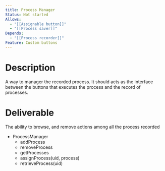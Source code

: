 ```yaml
---
title: Process Manager
Status: Not started
Allows:
  - "[[Assignable button]]"
  - "[[Process saver]]"
Depends:
  - "[[Process recorder]]"
Feature: Custom buttons
---
```

# Description
A way to manager the recorded process. It should acts as the interface between the buttons that executes the process and the record of processes.
# Deliverable
The ability to browse, and remove actions among all the process recorded
- ProcessManager
    - addProcess
    - removeProcess
    - getProcesses
    - assignProcess(uid, process)
    - retrieveProcess(uid)